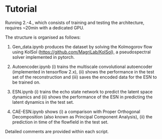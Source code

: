 # Tutorial

Running 2.-4., which consists of training and testing the architecture, requires ~20min with a dedicated GPU.

The structure is organised as follows:

1. Gen_data.ipynb produces the dataset by solving the Kolmogorov flow using KolSol (https://github.com/MagriLab/KolSol), a pseudospectral solver implemented in pytorch.

2. Autoencoder.ipynb (i) trains the multiscale convolutional autoencoder (implemented in tensorflow 2.x), (ii) shows the performance in the test set of the reconstruction and (iii) saves the encoded data for the ESN to be trained on.

3. ESN.ipynb (i) trains the echo state network to predict the latent space dynamics and (ii) shows the performance of the ESN in predicting the latent dynamics in the test set.

4. CAE-ESN.ipynb shows (i) a comparison with Proper Orthogonal Decomposition (also known as Principal Component Analysis), (ii) the prediction in time of the flowfield in the test set.


Detailed comments are provided within each script.
